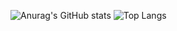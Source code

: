 ![Anurag's GitHub stats](https://github-readme-stats.vercel.app/api?username=bnqdzj&show_icons=true&count_private=true)
![Top Langs](https://github-readme-stats.vercel.app/api/top-langs/?username=bnqdzj&layout=compact)
